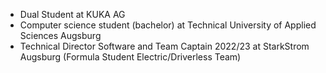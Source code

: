 - Dual Student at KUKA AG
- Computer science student (bachelor) at Technical University of Applied Sciences Augsburg
- Technical Director Software and Team Captain 2022/23 at StarkStrom Augsburg (Formula Student Electric/Driverless Team)

